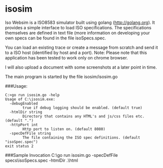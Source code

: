 # isosim

Iso Websim is a ISO8583 simulator built using golang (http://golang.org). It provides a simple interface to load ISO specifications. 
The specifications themselves are defined in text file (more information on developing your own specs can be found in the file isoSpecs.spec. 

You can load an existing trace or create a message from scratch and send it to a ISO host (identified by host and a port). 
Note: Please note that this application has been tested to work only on chrome browser.

I will also upload a document with some screenshots at a later point in time.

The main program is started by the file isosim/isosim.go

###Usage: 
```
C:>go run isosim.go -help
Usage of C:\isosim.exe:
  -debugEnabled
        true if debug logging should be enabled. (default true)
  -htmlDir string
        Directory that contains any HTML's and js/css files etc. (default ".")
  -httpPort int
        Http port to listen on. (default 8080)
  -specDefFile string
        The file containing the ISO spec definitions. (default "isoSpec.spec")
exit status 2
```

###Sample Invocation 
C:\go run isosim.go -specDefFile specs\isoSpecs.spec -htmlDir .\html

